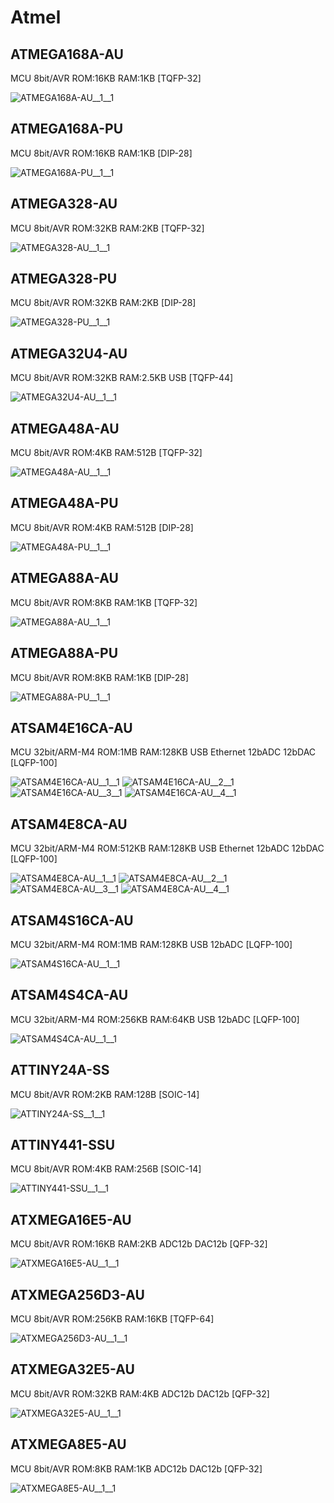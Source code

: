 # Atmel

## ATMEGA168A-AU
MCU 8bit/AVR ROM:16KB RAM:1KB [TQFP-32]

![ATMEGA168A-AU__1__1](/images/Atmel__ATMEGA168A-AU__1__1.png?raw=true) 

## ATMEGA168A-PU
MCU 8bit/AVR ROM:16KB RAM:1KB [DIP-28]

![ATMEGA168A-PU__1__1](/images/Atmel__ATMEGA168A-PU__1__1.png?raw=true) 

## ATMEGA328-AU
MCU 8bit/AVR ROM:32KB RAM:2KB [TQFP-32]

![ATMEGA328-AU__1__1](/images/Atmel__ATMEGA168A-AU__1__1.png?raw=true) 

## ATMEGA328-PU
MCU 8bit/AVR ROM:32KB RAM:2KB [DIP-28]

![ATMEGA328-PU__1__1](/images/Atmel__ATMEGA168A-PU__1__1.png?raw=true) 

## ATMEGA32U4-AU
MCU 8bit/AVR ROM:32KB RAM:2.5KB USB [TQFP-44]

![ATMEGA32U4-AU__1__1](/images/Atmel__ATMEGA32U4-AU__1__1.png?raw=true) 

## ATMEGA48A-AU
MCU 8bit/AVR ROM:4KB RAM:512B [TQFP-32]

![ATMEGA48A-AU__1__1](/images/Atmel__ATMEGA168A-AU__1__1.png?raw=true) 

## ATMEGA48A-PU
MCU 8bit/AVR ROM:4KB RAM:512B [DIP-28]

![ATMEGA48A-PU__1__1](/images/Atmel__ATMEGA168A-PU__1__1.png?raw=true) 

## ATMEGA88A-AU
MCU 8bit/AVR ROM:8KB RAM:1KB [TQFP-32]

![ATMEGA88A-AU__1__1](/images/Atmel__ATMEGA168A-AU__1__1.png?raw=true) 

## ATMEGA88A-PU
MCU 8bit/AVR ROM:8KB RAM:1KB [DIP-28]

![ATMEGA88A-PU__1__1](/images/Atmel__ATMEGA168A-PU__1__1.png?raw=true) 

## ATSAM4E16CA-AU
MCU 32bit/ARM-M4 ROM:1MB RAM:128KB USB Ethernet 12bADC 12bDAC [LQFP-100]

![ATSAM4E16CA-AU__1__1](/images/Atmel__ATSAM4E16CA-AU__1__1.png?raw=true) 
![ATSAM4E16CA-AU__2__1](/images/Atmel__ATSAM4E16CA-AU__2__1.png?raw=true) 
![ATSAM4E16CA-AU__3__1](/images/Atmel__ATSAM4E16CA-AU__3__1.png?raw=true) 
![ATSAM4E16CA-AU__4__1](/images/Atmel__ATSAM4E16CA-AU__4__1.png?raw=true) 

## ATSAM4E8CA-AU
MCU 32bit/ARM-M4 ROM:512KB RAM:128KB USB Ethernet 12bADC 12bDAC [LQFP-100]

![ATSAM4E8CA-AU__1__1](/images/Atmel__ATSAM4E16CA-AU__1__1.png?raw=true) 
![ATSAM4E8CA-AU__2__1](/images/Atmel__ATSAM4E16CA-AU__2__1.png?raw=true) 
![ATSAM4E8CA-AU__3__1](/images/Atmel__ATSAM4E16CA-AU__3__1.png?raw=true) 
![ATSAM4E8CA-AU__4__1](/images/Atmel__ATSAM4E16CA-AU__4__1.png?raw=true) 

## ATSAM4S16CA-AU
MCU 32bit/ARM-M4 ROM:1MB RAM:128KB USB 12bADC [LQFP-100]

![ATSAM4S16CA-AU__1__1](/images/Atmel__ATSAM4S16CA-AU__1__1.png?raw=true) 

## ATSAM4S4CA-AU
MCU 32bit/ARM-M4 ROM:256KB RAM:64KB USB 12bADC [LQFP-100]

![ATSAM4S4CA-AU__1__1](/images/Atmel__ATSAM4S16CA-AU__1__1.png?raw=true) 

## ATTINY24A-SS
MCU 8bit/AVR ROM:2KB RAM:128B [SOIC-14]

![ATTINY24A-SS__1__1](/images/Atmel__ATTINY24A-SS__1__1.png?raw=true) 

## ATTINY441-SSU
MCU 8bit/AVR ROM:4KB RAM:256B [SOIC-14]

![ATTINY441-SSU__1__1](/images/Atmel__ATTINY24A-SS__1__1.png?raw=true) 

## ATXMEGA16E5-AU
MCU 8bit/AVR ROM:16KB RAM:2KB ADC12b DAC12b [QFP-32]

![ATXMEGA16E5-AU__1__1](/images/Atmel__ATXMEGA16E5-AU__1__1.png?raw=true) 

## ATXMEGA256D3-AU
MCU 8bit/AVR ROM:256KB RAM:16KB [TQFP-64]

![ATXMEGA256D3-AU__1__1](/images/Atmel__ATXMEGA256D3-AU__1__1.png?raw=true) 

## ATXMEGA32E5-AU
MCU 8bit/AVR ROM:32KB RAM:4KB ADC12b DAC12b [QFP-32]

![ATXMEGA32E5-AU__1__1](/images/Atmel__ATXMEGA16E5-AU__1__1.png?raw=true) 

## ATXMEGA8E5-AU
MCU 8bit/AVR ROM:8KB RAM:1KB ADC12b DAC12b [QFP-32]

![ATXMEGA8E5-AU__1__1](/images/Atmel__ATXMEGA16E5-AU__1__1.png?raw=true) 

